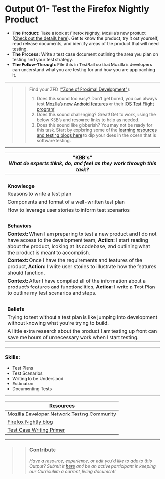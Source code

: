 # Output 01- Test the Firefox Nightly Product

- **The Product:** Take a look at Firefox Nightly, Mozilla’s new product ([Check out the details here](https://www.mozilla.org/en-US/firefox/channel/desktop/#nightly)). Get to know the product, try it out yourself, read release documents, and identify areas of the product that will need testing.   <br>
- **The Process:** Write a test case document outlining the area you plan on testing and your test strategy.   <br>
- **The Follow-Through:** File this in TestRail so that Mozilla’s developers can understand what you are testing for and how you are approaching it. 

-----------------------------------------------------------
>> Find your ZPD (["Zone of Proximal Development"](https://en.wikipedia.org/wiki/Zone_of_proximal_development)): 
>> 
>> 1. Does this sound too easy? Don’t get bored, you can always test [Mozilla’s new Android features](https://www.mozilla.org/en-US/firefox/channel/android/) or their [iOS Test Flight program](https://www.mozilla.org/en-US/firefox/channel/android/)!
>> 2. Does this sound challenging? Great! Get to work, using the below KBB’s and resource links to help as needed. 
>>  3. Does this sound like gibberish? You may not be ready for this task. Start by exploring some of the [learning resources and testing blogs here](http://www.asktester.com/online-resources-to-learn-software-testing/) to dip your does in the ocean that is software testing.

----------------------------------------------------------------

| **"KBB's"** <br> _What do experts think, do, and feel as they work through this task?_|
|----------|
| </br>| 
| **Knowledge**	| 
| Reasons to write a test plan 	|  
| Components and format of a well-written test plan | 
| How to leverage user stories to inform test scenarios	|
| </br> | 
| **Behaviors** 	| 
|  **Context:** When I am preparing to test a new product and I do not have access to the development team, **Action:** I start reading about the product, looking at its codebase, and outlining what the product is meant to accomplish.  	|  
| **Context:** Once I have the requirements and features of the product, **Action:** I write user stories to illustrate how the features should function. 	|
| **Context:** After I have compiled all of the information about a product’s features and functionalities, **Action:** I write a Test Plan to outline my test scenarios and steps.  |  
| </br> | 
| **Beliefs**	| 
| Trying to test without a test plan is like jumping into development without knowing what you’re trying to build.  |  
| A little extra research about the product I am testing up front can save me hours of unnecessary work when I start testing.|  


------
### Skills: 
* Test Plans 
* Test Scenarios
* Writing to be Understood
* Estimation
* Documenting Tests


------


| Resources|       	
|----------|
| [Mozilla Developer Network Testing Community](https://quality.mozilla.org/)|
| [Firefox Nightly blog](https://blog.nightly.mozilla.org/)|
| [Test Case Writing Primer](https://developer.mozilla.org/en-US/docs/Mozilla/QA/Test_Case_Writing_Primer)|

---- 

>> ### Contribute
>> _Have a resource, experience, or edit you'd like to add to this Output? Submit it [here](https://docs.google.com/a/andela.com/forms/d/e/1FAIpQLSeiwit-7JW3UScG9ItDX9DUZZnlCwdpo7aWruahsPKNJ_6JOA/viewform?usp=sf_link) and be an active participant in keeping our Curriculum a current, living document!_

